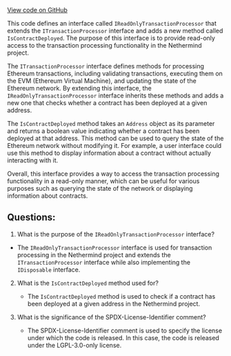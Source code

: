 [View code on GitHub](https://github.com/NethermindEth/nethermind/src/Nethermind/Nethermind.Evm/TransactionProcessing/IReadOnlyTransactionProcessor.cs)

This code defines an interface called `IReadOnlyTransactionProcessor` that extends the `ITransactionProcessor` interface and adds a new method called `IsContractDeployed`. The purpose of this interface is to provide read-only access to the transaction processing functionality in the Nethermind project.

The `ITransactionProcessor` interface defines methods for processing Ethereum transactions, including validating transactions, executing them on the EVM (Ethereum Virtual Machine), and updating the state of the Ethereum network. By extending this interface, the `IReadOnlyTransactionProcessor` interface inherits these methods and adds a new one that checks whether a contract has been deployed at a given address.

The `IsContractDeployed` method takes an `Address` object as its parameter and returns a boolean value indicating whether a contract has been deployed at that address. This method can be used to query the state of the Ethereum network without modifying it. For example, a user interface could use this method to display information about a contract without actually interacting with it.

Overall, this interface provides a way to access the transaction processing functionality in a read-only manner, which can be useful for various purposes such as querying the state of the network or displaying information about contracts.
## Questions: 
 1. What is the purpose of the `IReadOnlyTransactionProcessor` interface?
   - The `IReadOnlyTransactionProcessor` interface is used for transaction processing in the Nethermind project and extends the `ITransactionProcessor` interface while also implementing the `IDisposable` interface.

2. What is the `IsContractDeployed` method used for?
   - The `IsContractDeployed` method is used to check if a contract has been deployed at a given address in the Nethermind project.

3. What is the significance of the SPDX-License-Identifier comment?
   - The SPDX-License-Identifier comment is used to specify the license under which the code is released. In this case, the code is released under the LGPL-3.0-only license.
